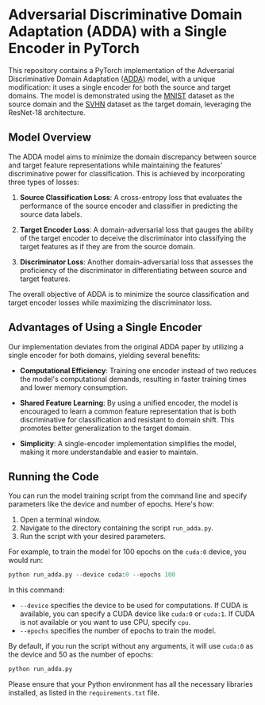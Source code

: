 # Adversarial Discriminative Domain Adaptation (ADDA) with a Single Encoder in PyTorch

This repository contains a PyTorch implementation of the Adversarial Discriminative Domain Adaptation ([ADDA](https://arxiv.org/abs/1702.05464)) model, with a unique modification: it uses a single encoder for both the source and target domains. The model is demonstrated using the [MNIST](http://yann.lecun.com/exdb/mnist/) dataset as the source domain and the [SVHN](http://ufldl.stanford.edu/housenumbers/) dataset as the target domain, leveraging the ResNet-18 architecture.

## Model Overview
The ADDA model aims to minimize the domain discrepancy between source and target feature representations while maintaining the features' discriminative power for classification. This is achieved by incorporating three types of losses:

1. **Source Classification Loss**: A cross-entropy loss that evaluates the performance of the source encoder and classifier in predicting the source data labels.

2. **Target Encoder Loss**: A domain-adversarial loss that gauges the ability of the target encoder to deceive the discriminator into classifying the target features as if they are from the source domain.

3. **Discriminator Loss**: Another domain-adversarial loss that assesses the proficiency of the discriminator in differentiating between source and target features.

The overall objective of ADDA is to minimize the source classification and target encoder losses while maximizing the discriminator loss.

## Advantages of Using a Single Encoder
Our implementation deviates from the original ADDA paper by utilizing a single encoder for both domains, yielding several benefits:

- **Computational Efficiency**: Training one encoder instead of two reduces the model's computational demands, resulting in faster training times and lower memory consumption.

- **Shared Feature Learning**: By using a unified encoder, the model is encouraged to learn a common feature representation that is both discriminative for classification and resistant to domain shift. This promotes better generalization to the target domain.

- **Simplicity**: A single-encoder implementation simplifies the model, making it more understandable and easier to maintain.

## Running the Code

You can run the model training script from the command line and specify parameters like the device and number of epochs. Here's how:

1. Open a terminal window.
2. Navigate to the directory containing the script `run_adda.py`.
3. Run the script with your desired parameters. 

For example, to train the model for 100 epochs on the `cuda:0` device, you would run:

```python
python run_adda.py --device cuda:0 --epochs 100
```

In this command:

- `--device` specifies the device to be used for computations. If CUDA is available, you can specify a CUDA device like `cuda:0` or `cuda:1`. If CUDA is not available or you want to use CPU, specify `cpu`.
- `--epochs` specifies the number of epochs to train the model.

By default, if you run the script without any arguments, it will use `cuda:0` as the device and 50 as the number of epochs:

```python
python run_adda.py
```

Please ensure that your Python environment has all the necessary libraries installed, as listed in the `requirements.txt` file.
